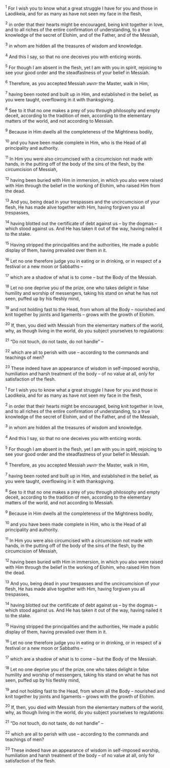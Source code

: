 <sup>1</sup> For I wish you to know what a great struggle I have for you and those in Laodikeia, and for as many as have not seen my face in the flesh,

<sup>2</sup> in order that their hearts might be encouraged, being knit together in love, and to all riches of the entire confirmation of understanding, to a true knowledge of the secret of Elohim, and of the Father, and of the Messiah,

<sup>3</sup> in whom are hidden all the treasures of wisdom and knowledge.

<sup>4</sup> And this I say, so that no one deceives you with enticing words.

<sup>5</sup> For though I am absent in the flesh, yet I am with you in spirit, rejoicing to see your good order and the steadfastness of your belief in Messiah.

<sup>6</sup> Therefore, as you accepted Messiah יהושע the Master, walk in Him,

<sup>7</sup> having been rooted and built up in Him, and established in the belief, as you were taught, overflowing in it with thanksgiving.

<sup>8</sup> See to it that no one makes a prey of you through philosophy and empty deceit, according to the tradition of men, according to the elementary matters of the world, and not according to Messiah.

<sup>9</sup> Because in Him dwells all the completeness of the Mightiness bodily,

<sup>10</sup> and you have been made complete in Him, who is the Head of all principality and authority.

<sup>11</sup> In Him you were also circumcised with a circumcision not made with hands, in the putting off of the body of the sins of the flesh, by the circumcision of Messiah,

<sup>12</sup> having been buried with Him in immersion, in which you also were raised with Him through the belief in the working of Elohim, who raised Him from the dead.

<sup>13</sup> And you, being dead in your trespasses and the uncircumcision of your flesh, He has made alive together with Him, having forgiven you all trespasses,

<sup>14</sup> having blotted out the certificate of debt against us – by the dogmas – which stood against us. And He has taken it out of the way, having nailed it to the stake.

<sup>15</sup> Having stripped the principalities and the authorities, He made a public display of them, having prevailed over them in it.

<sup>16</sup> Let no one therefore judge you in eating or in drinking, or in respect of a festival or a new moon or Sabbaths –

<sup>17</sup> which are a shadow of what is to come – but the Body of the Messiah.

<sup>18</sup> Let no one deprive you of the prize, one who takes delight in false humility and worship of messengers, taking his stand on what he has not seen, puffed up by his fleshly mind,

<sup>19</sup> and not holding fast to the Head, from whom all the Body – nourished and knit together by joints and ligaments – grows with the growth of Elohim.

<sup>20</sup> If, then, you died with Messiah from the elementary matters of the world, why, as though living in the world, do you subject yourselves to regulations:

<sup>21</sup> “Do not touch, do not taste, do not handle” –

<sup>22</sup> which are all to perish with use – according to the commands and teachings of men?

<sup>23</sup> These indeed have an appearance of wisdom in self-imposed worship, humiliation and harsh treatment of the body – of no value at all, only for satisfaction of the flesh.

<sup>1</sup> For I wish you to know what a great struggle I have for you and those in Laodikeia, and for as many as have not seen my face in the flesh,

<sup>2</sup> in order that their hearts might be encouraged, being knit together in love, and to all riches of the entire confirmation of understanding, to a true knowledge of the secret of Elohim, and of the Father, and of the Messiah,

<sup>3</sup> in whom are hidden all the treasures of wisdom and knowledge.

<sup>4</sup> And this I say, so that no one deceives you with enticing words.

<sup>5</sup> For though I am absent in the flesh, yet I am with you in spirit, rejoicing to see your good order and the steadfastness of your belief in Messiah.

<sup>6</sup> Therefore, as you accepted Messiah יהושע the Master, walk in Him,

<sup>7</sup> having been rooted and built up in Him, and established in the belief, as you were taught, overflowing in it with thanksgiving.

<sup>8</sup> See to it that no one makes a prey of you through philosophy and empty deceit, according to the tradition of men, according to the elementary matters of the world, and not according to Messiah.

<sup>9</sup> Because in Him dwells all the completeness of the Mightiness bodily,

<sup>10</sup> and you have been made complete in Him, who is the Head of all principality and authority.

<sup>11</sup> In Him you were also circumcised with a circumcision not made with hands, in the putting off of the body of the sins of the flesh, by the circumcision of Messiah,

<sup>12</sup> having been buried with Him in immersion, in which you also were raised with Him through the belief in the working of Elohim, who raised Him from the dead.

<sup>13</sup> And you, being dead in your trespasses and the uncircumcision of your flesh, He has made alive together with Him, having forgiven you all trespasses,

<sup>14</sup> having blotted out the certificate of debt against us – by the dogmas – which stood against us. And He has taken it out of the way, having nailed it to the stake.

<sup>15</sup> Having stripped the principalities and the authorities, He made a public display of them, having prevailed over them in it.

<sup>16</sup> Let no one therefore judge you in eating or in drinking, or in respect of a festival or a new moon or Sabbaths –

<sup>17</sup> which are a shadow of what is to come – but the Body of the Messiah.

<sup>18</sup> Let no one deprive you of the prize, one who takes delight in false humility and worship of messengers, taking his stand on what he has not seen, puffed up by his fleshly mind,

<sup>19</sup> and not holding fast to the Head, from whom all the Body – nourished and knit together by joints and ligaments – grows with the growth of Elohim.

<sup>20</sup> If, then, you died with Messiah from the elementary matters of the world, why, as though living in the world, do you subject yourselves to regulations:

<sup>21</sup> “Do not touch, do not taste, do not handle” –

<sup>22</sup> which are all to perish with use – according to the commands and teachings of men?

<sup>23</sup> These indeed have an appearance of wisdom in self-imposed worship, humiliation and harsh treatment of the body – of no value at all, only for satisfaction of the flesh.


